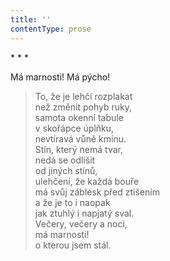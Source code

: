 ```yaml
---
title: ''
contentType: prose
---
```


\* \* \*

Má marnosti! Má pýcho!

> To, že je lehčí rozplakat  
> než změnit pohyb ruky,  
> samota okenní tabule  
> v skořápce úplňku,  
> nevtíravá vůně kmínu.  
> Stín, který nemá tvar,  
> nedá se odlišit  
> od jiných stínů,  
> ulehčení, že každá bouře  
> má svůj záblesk před ztišením  
> a že je to i naopak  
> jak ztuhlý i napjatý sval.  
> Večery, večery a noci,  
> má marnosti!  
> o kterou jsem stál.
